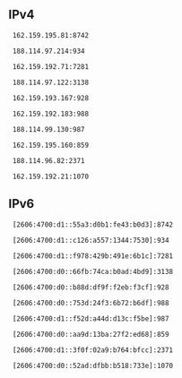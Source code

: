 ## IPv4
```
 162.159.195.81:8742
```
```
 188.114.97.214:934
```
```
 162.159.192.71:7281
```
```
 188.114.97.122:3138
```
```
 162.159.193.167:928
```
```
 162.159.192.183:988
```
```
 188.114.99.130:987
```
```
 162.159.195.160:859
```
```
 188.114.96.82:2371
```
```
 162.159.192.21:1070
```

## IPv6
```
 [2606:4700:d1::55a3:d0b1:fe43:b0d3]:8742
```
```
 [2606:4700:d1::c126:a557:1344:7530]:934
```
```
 [2606:4700:d1::f978:429b:491e:6b1c]:7281
```
```
 [2606:4700:d0::66fb:74ca:b0ad:4bd9]:3138
```
```
 [2606:4700:d0::b88d:df9f:f2eb:f3cf]:928
```
```
 [2606:4700:d0::753d:24f3:6b72:b6df]:988
```
```
 [2606:4700:d1::f52d:a44d:d13c:f5be]:987
```
```
 [2606:4700:d0::aa9d:13ba:27f2:ed68]:859
```
```
 [2606:4700:d1::3f0f:02a9:b764:bfcc]:2371
```
```
 [2606:4700:d0::52ad:dfbb:b518:733e]:1070
```
